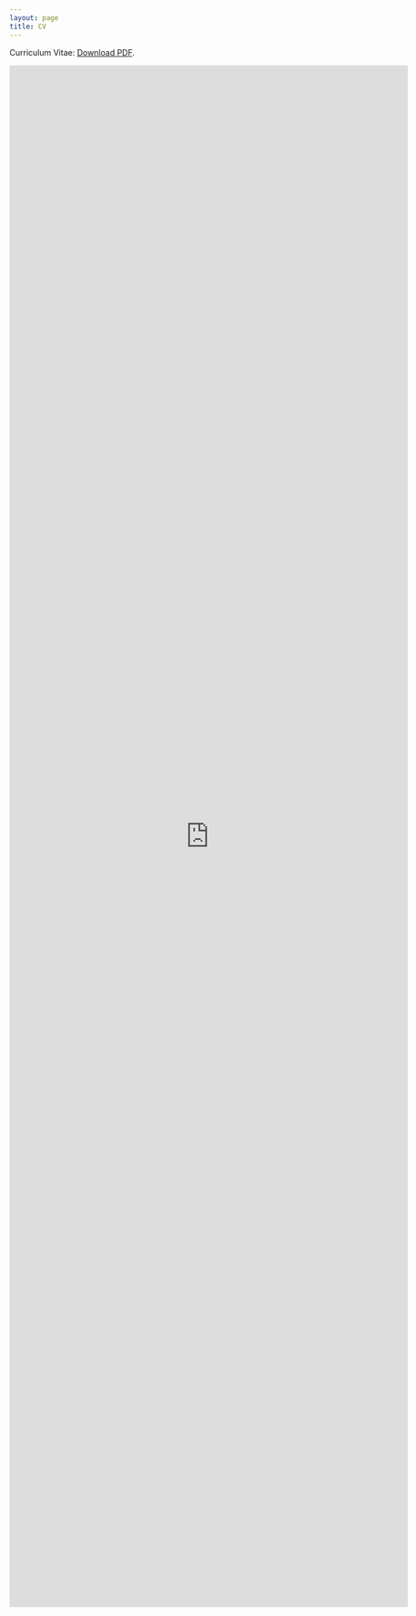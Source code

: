 ```yaml
---
layout: page
title: CV
---
```


Curriculum Vitae: [Download PDF](/files/mpsmcv.pdf).

<embed src="https://drive.google.com/viewerng/viewer?embedded=true&url=https://pavelsolis.github.io/files/mpsmcv.pdf" width="700" height="2705">
